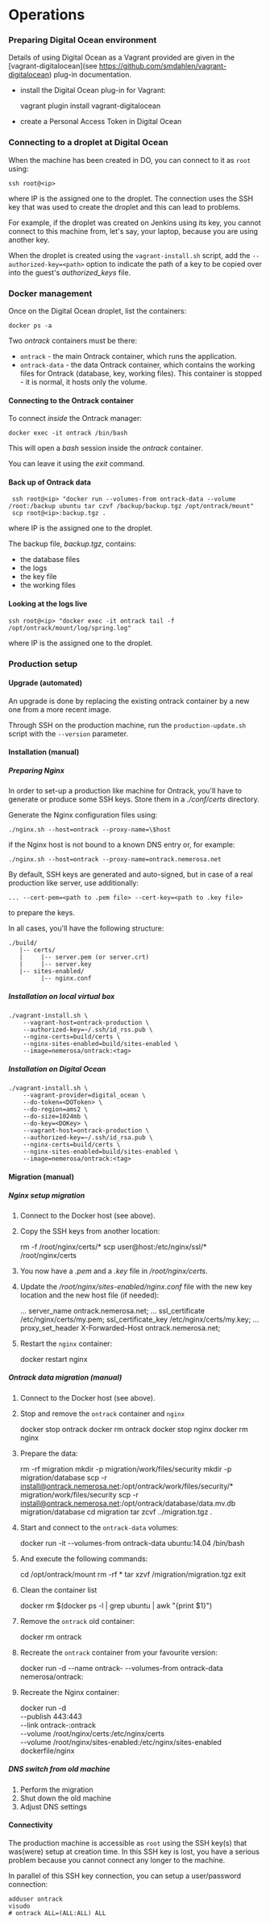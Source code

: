 Operations
==========

### Preparing Digital Ocean environment

Details of using Digital Ocean as a Vagrant provided are given in the
[vagrant-digitalocean](see https://github.com/smdahlen/vagrant-digitalocean) plug-in documentation.

* install the Digital Ocean plug-in for Vagrant:

    vagrant plugin install vagrant-digitalocean

* create a Personal Access Token in Digital Ocean


### Connecting to a droplet at Digital Ocean

When the machine has been created in DO, you can connect to it as `root` using:

    ssh root@<ip>

where IP is the assigned one to the droplet. The connection uses the SSH key that was used to create the droplet and
this can lead to problems.

For example, if the droplet was created on Jenkins using its key, you cannot connect to this machine from, let's say,
your laptop, because you are using another key.

When the droplet is created using the `vagrant-install.sh` script, add the `--authorized-key=<path>` option to
indicate the path of a key to be copied over into the guest's _authorized_keys_ file.

### Docker management

Once on the Digital Ocean droplet, list the containers:

    docker ps -a

Two _ontrack_ containers must be there:

* `ontrack` - the main Ontrack container, which runs the application.
* `ontrack-data` - the data Ontrack container, which contains the working files for Ontrack (database, key, working
files). This container is stopped - it is normal, it hosts only the volume.

#### Connecting to the Ontrack container

To connect _inside_ the Ontrack manager:

    docker exec -it ontrack /bin/bash

This will open a _bash_ session inside the _ontrack_ container.

You can leave it using the _exit_ command.

#### Back up of Ontrack data

     ssh root@<ip> "docker run --volumes-from ontrack-data --volume /root:/backup ubuntu tar czvf /backup/backup.tgz /opt/ontrack/mount"
     scp root@<ip>:backup.tgz .

where IP is the assigned one to the droplet.

The backup file, _backup.tgz_, contains:

* the database files
* the logs
* the key file
* the working files

#### Looking at the logs live

    ssh root@<ip> "docker exec -it ontrack tail -f /opt/ontrack/mount/log/spring.log"

where IP is the assigned one to the droplet.

### Production setup

#### Upgrade (automated)

An upgrade is done by replacing the existing ontrack container by a new one from a more recent image.

Through SSH on the production machine, run the `production-update.sh` script with the `--version` parameter.

#### Installation (manual)

##### Preparing Nginx

In order to set-up a production like machine for Ontrack, you'll have to generate or produce some SSH keys. Store
them in a _./conf/certs_ directory.

Generate the Nginx configuration files using:

    ./nginx.sh --host=ontrack --proxy-name=\$host

if the Nginx host is not bound to a known DNS entry or, for example:

    ./nginx.sh --host=ontrack --proxy-name=ontrack.nemerosa.net

By default, SSH keys are generated and auto-signed, but in case of a real production like server, use additionally:

    ... --cert-pem=<path to .pem file> --cert-key=<path to .key file>

to prepare the keys.

In all cases, you'll have the following structure:

    ./build/
       |-- certs/
       |     |-- server.pem (or server.crt)
       |     |-- server.key
       |-- sites-enabled/
             |-- nginx.conf

##### Installation on local virtual box

    ./vagrant-install.sh \
        --vagrant-host=ontrack-production \
        --authorized-key=~/.ssh/id_rss.pub \
        --nginx-certs=build/certs \
        --nginx-sites-enabled=build/sites-enabled \
        --image=nemerosa/ontrack:<tag>

##### Installation on Digital Ocean

    ./vagrant-install.sh \
        --vagrant-provider=digital_ocean \
        --do-token=<DOToken> \
        --do-region=ams2 \
        --do-size=1024mb \
        --do-key=<DOKey> \
        --vagrant-host=ontrack-production \
        --authorized-key=~/.ssh/id_rsa.pub \
        --nginx-certs=build/certs \
        --nginx-sites-enabled=build/sites-enabled \
        --image=nemerosa/ontrack:<tag>

#### Migration (manual)

##### Nginx setup migration

1. Connect to the Docker host (see above).
2. Copy the SSH keys from another location:

    rm -f /root/nginx/certs/*
    scp user@host:/etc/nginx/ssl/* /root/nginx/certs

3. You now have a _.pem_ and a _.key_  file in _/root/nginx/certs_.
4. Update the _/root/nginx/sites-enabled/nginx.conf_  file with the new key location and the new host file (if needed):

    ...
    server_name ontrack.nemerosa.net;
    ...
    ssl_certificate /etc/nginx/certs/my.pem;
    ssl_certificate_key /etc/nginx/certs/my.key;
    ...
    proxy_set_header X-Forwarded-Host ontrack.nemerosa.net;

5. Restart the `nginx` container:

    docker restart nginx

##### Ontrack data migration (manual)

1. Connect to the Docker host (see above).
2. Stop and remove the `ontrack` container and `nginx`

    docker stop ontrack
    docker rm ontrack
    docker stop nginx
    docker rm nginx

3. Prepare the data:

    rm -rf migration
    mkdir -p migration/work/files/security
    mkdir -p migration/database
    scp -r install@ontrack.nemerosa.net:/opt/ontrack/work/files/security/* migration/work/files/security
    scp -r install@ontrack.nemerosa.net:/opt/ontrack/database/data.mv.db migration/database
    cd migration
    tar zcvf ../migration.tgz .

4. Start and connect to the `ontrack-data` volumes:

    docker run -it --volumes-from ontrack-data ubuntu:14.04 /bin/bash

5. And execute the following commands:

    cd /opt/ontrack/mount
    rm -rf *
    tar xzvf /migration/migration.tgz
    exit

6. Clean the container list

    docker rm $(docker ps -l | grep ubuntu  | awk "{print \$1}")

7. Remove the `ontrack` old container:

    docker rm ontrack

8. Recreate the `ontrack` container from your favourite version:

    docker run -d --name ontrack-<version> --volumes-from ontrack-data nemerosa/ontrack:<version>

9. Recreate the Nginx container:

    docker run -d \
        --publish 443:443 \
        --link ontrack-<version>:ontrack \
        --volume /root/nginx/certs:/etc/nginx/certs \
        --volume /root/nginx/sites-enabled:/etc/nginx/sites-enabled \
        dockerfile/nginx

##### DNS switch from old machine

1. Perform the migration
1. Shut down the old machine
1. Adjust DNS settings

#### Connectivity

The production machine is accessible as `root` using the SSH key(s) that was(were) setup at creation time. In this
SSH key is lost, you have a serious problem because you cannot connect any longer to the machine.

In parallel of this SSH key connection, you can setup a user/password connection:

    adduser ontrack
    visudo
    # ontrack ALL=(ALL:ALL) ALL
